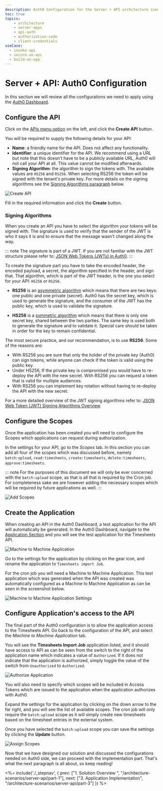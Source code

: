 ```yaml
---
description: Auth0 Configuration for the Server + API architecture scenario
toc: true
topics:
    - architecture
    - server-apps
    - api-auth
    - authorization-code
    - client-credentials
useCase:
  - invoke-api
  - secure-an-api
  - build-an-app
---
```


# Server + API: Auth0 Configuration

In this section we will review all the configurations we need to apply using the [Auth0 Dashboard](${manage_url}).

## Configure the API

Click on the [APIs menu option](${manage_url}/#/apis) on the left, and click the **Create API** button.

You will be required to supply the following details for your API:

- **Name**: a friendly name for the API. Does not affect any functionality.
- **Identifier**: a unique identifier for the API. We recommend using a URL but note that this doesn't have to be a publicly available URL, Auth0 will not call your API at all. This value cannot be modified afterwards.
- **Signing Algorithm**: the algorithm to sign the tokens with. The available values are `HS256` and `RS256`. When selecting RS256 the token will be signed with the tenant's private key. For more details on the signing algorithms see the [Signing Algorithms paragraph](#signing-algorithms) below.

![Create API](/media/articles/architecture-scenarios/server-api/create-api.png)

Fill in the required information and click the **Create** button.

### Signing Algorithms

When you create an API you have to select the algorithm your tokens will be signed with. The signature is used to verify that the sender of the JWT is who it says it is and to ensure that the message wasn't changed along the way.

::: note
  The signature is part of a JWT. If you are not familiar with the JWT structure please refer to: [JSON Web Tokens (JWTs) in Auth0](/jwt#what-is-the-json-web-token-structure-).
:::

To create the signature part you have to take the encoded header, the encoded payload, a secret, the algorithm specified in the header, and sign that. That algorithm, which is part of the JWT header, is the one you select for your API: `HS256` or `RS256`.

- **RS256** is an [asymmetric algorithm](https://en.wikipedia.org/wiki/Public-key_cryptography) which means that there are two keys: one public and one private (secret). Auth0 has the secret key, which is used to generate the signature, and the consumer of the JWT has the public key, which is used to validate the signature.

- **HS256** is a [symmetric algorithm](https://en.wikipedia.org/wiki/Symmetric-key_algorithm) which means that there is only one secret key, shared between the two parties. The same key is used both to generate the signature and to validate it. Special care should be taken in order for the key to remain confidential.

The most secure practice, and our recommendation, is to use **RS256**. Some of the reasons are:

- With RS256 you are sure that only the holder of the private key (Auth0) can sign tokens, while anyone can check if the token is valid using the public key.
- Under HS256, If the private key is compromised you would have to re-deploy the API with the new secret. With RS256 you can request a token that is valid for multiple audiences.
- With RS256 you can implement key rotation without having to re-deploy the API with the new secret.

For a more detailed overview of the JWT signing algorithms refer to: [JSON Web Token (JWT) Signing Algorithms Overview](https://auth0.com/blog/json-web-token-signing-algorithms-overview/).

## Configure the Scopes

Once the application has been created you will need to configure the Scopes which applications can request during authorization.

In the settings for your API, go to the *Scopes* tab. In this section you can add all four of the scopes which was discussed before, namely `batch:upload`, `read:timesheets`, `create:timesheets`, `delete:timesheets`, `approve:timesheets`.

::: note
  For the purposes of this document we will only be ever concerned with the `batch:upload` scope, as that is all that is required by the Cron job. For completeness sake we are however adding the necessary scopes which will be required by future applications as well.
:::

![Add Scopes](/media/articles/architecture-scenarios/server-api/add-scopes.png)

## Create the Application

When creating an API in the Auth0 Dashboard, a test application for the API will automatically be generated. In the Auth0 Dashboard, navigate to the [Application Section](${manage_url}/#/applications) and you will see the test application for the Timesheets API.

![Machine to Machine Application](/media/articles/architecture-scenarios/server-api/non-interactive-client.png)

Go to the settings for the application by clicking on the gear icon, and rename the application to `Timesheets import Job`.

For the cron job you will need a Machine to Machine Application. This test application which was generated when the API was created was automatically configured as a Machine to Machine Application as can be seen in the screenshot below.

![Machine to Machine Application Settings](/media/articles/architecture-scenarios/server-api/non-interactive-client-settings.png)

## Configure Application's access to the API

The final part of the Auth0 configuration is to allow the application access to the Timesheets API. Go back to the configuration of the API, and select the *Machine to Machine Application* tab.

You will see the **Timesheets Import Job** application listed, and it should have access to API as can be seen from the switch to the right of the application name which indicates a value of `Authorized`. If it does not indicate that the application is authorized, simply toggle the value of the switch from `Unauthorized` to `Authorized`.

![Authorize Application](/media/articles/architecture-scenarios/server-api/authorize-client.png)

You will also need to specify which scopes will be included in Access Tokens which are issued to the application when the application authorizes with Auth0.

Expand the settings for the application by clicking on the down arrow to the far right, and you will see the list of available scopes. The cron job will only require the `batch:upload` scope as it will simply create new timesheets based on the timesheet entries in the external system.

Once you have selected the `batch:upload` scope you can save the settings by clicking the **Update** button.

![Assign Scopes](/media/articles/architecture-scenarios/server-api/assign-scopes.png)

Now that we have designed our solution and discussed the configurations needed on Auth0 side, we can proceed with the implementation part. That's what the next paragraph is all about, so keep reading!


<%= include('./_stepnav', {
 prev: ["1. Solution Overview ", "/architecture-scenarios/server-api/part-1"], next: ["3. Application Implementation", "/architecture-scenarios/server-api/part-3"]
}) %>